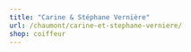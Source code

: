 ```yaml
---
title: "Carine & Stéphane Vernière"
url: /chaumont/carine-et-stephane-verniere/
shop: coiffeur
---
```

